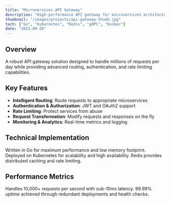 ```yaml
---
title: "Microservices API Gateway"
description: "High-performance API gateway for microservices architecture"
thumbnail: "/images/projects/api-gateway-thumb.jpg"
tech: ["Go", "Kubernetes", "Redis", "gRPC", "Docker"]
date: "2023-09-20"
---
```


## Overview

A robust API gateway solution designed to handle millions of requests per day while providing advanced routing, authentication, and rate limiting capabilities.

## Key Features

- **Intelligent Routing**: Route requests to appropriate microservices
- **Authentication & Authorization**: JWT and OAuth2 support
- **Rate Limiting**: Protect services from abuse
- **Request Transformation**: Modify requests and responses on the fly
- **Monitoring & Analytics**: Real-time metrics and logging

## Technical Implementation

Written in Go for maximum performance and low memory footprint. Deployed on Kubernetes for scalability and high availability. Redis provides distributed caching and rate limiting.

## Performance Metrics

Handles 10,000+ requests per second with sub-10ms latency. 99.99% uptime achieved through redundant deployments and health checks.
